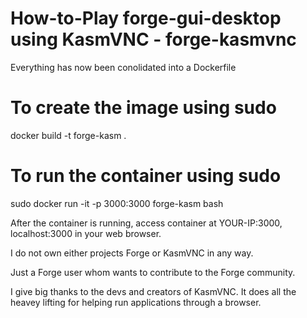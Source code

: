 # How-to-Play forge-gui-desktop using KasmVNC - forge-kasmvnc

Everything has now been conolidated into a Dockerfile

# To create the image using sudo
docker build -t forge-kasm .

# To run the container using sudo
sudo docker run -it -p 3000:3000 forge-kasm bash

After the container is running, access container at YOUR-IP:3000, localhost:3000 in your web browser.

I do not own either projects Forge or KasmVNC in any way.

Just a Forge user whom wants to contribute to the Forge community.

I give big thanks to the devs and creators of KasmVNC. It does all the heavey lifting for helping run applications through a browser.

